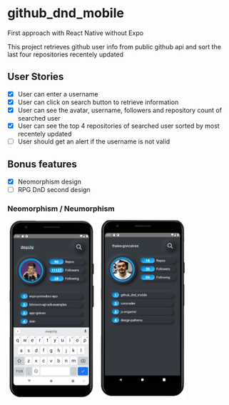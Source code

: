# github_dnd_mobile
First approach with React Native without Expo

This project retrieves github user info from public github api and sort the last four repositories recentely updated

## User Stories

-   [x] User can enter a username
-   [x] User can click on search button to retrieve information
-   [x] User can see the avatar, username, followers and repository count of searched user
-   [x] User can see the top 4 repositories of searched user sorted by most recentely updated
-   [ ] User should get an alert if the username is not valid

## Bonus features

-  [x] Neomorphism design
-  [ ] RPG DnD second design

### Neomorphism / Neumorphism 
<img src="doc/images/image-1.png" height="400" />
<img src="doc/images/image-2.png" height="400" />